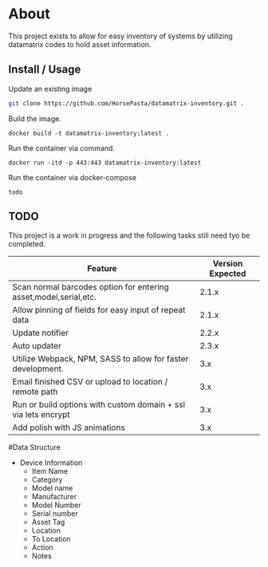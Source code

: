 # About
This project exists to allow for easy inventory of systems by utilizing datamatrix codes to hold asset information.

## Install / Usage

Update an existing image
```bash
git clone https://github.com/HorsePasta/datamatrix-inventory.git .
```

Build the image.
```docker
docker build -t datamatrix-inventory:latest .
```

Run the container via command.
```docker
docker run -itd -p 443:443 datamatrix-inventory:latest
```

Run the container via docker-compose
```docker-compose
todo
```


## TODO
This project is a work in progress and the following tasks still need tyo be completed.

| Feature      | Version Expected |
| ----------- | ----------- |
| Scan normal barcodes option for entering asset,model,serial,etc.  | 2.1.x |
| Allow pinning of fields for easy input of repeat data             | 2.1.x |
| Update notifier                                                   | 2.2.x |
| Auto updater                                                      | 2.3.x |
| Utilize Webpack, NPM, SASS to allow for faster development.       | 3.x |
| Email finished CSV or upload to location / remote path            | 3.x |
| Run or build options with custom domain + ssl via lets encrypt    | 3.x |
| Add polish with JS animations                                     | 3.x |

#Data Structure
- Device Information
    - Item Name 
    - Category 
    - Model name 
    - Manufacturer 
    - Model Number 
    - Serial number 
    - Asset Tag 
    - Location 
    - To Location 
    - Action 
    - Notes 

